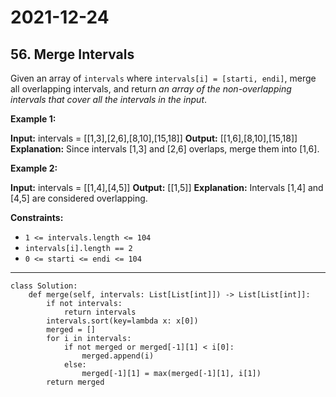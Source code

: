 # 2021-12-24

## 56. Merge Intervals

Given an array of `intervals` where `intervals[i] = [starti, endi]`, merge all overlapping intervals, and return _an array of the non-overlapping intervals that cover all the intervals in the input_.

**Example 1:**

**Input:** intervals = \[\[1,3\],\[2,6\],\[8,10\],\[15,18\]\]
**Output:** \[\[1,6\],\[8,10\],\[15,18\]\]
**Explanation:** Since intervals \[1,3\] and \[2,6\] overlaps, merge them into \[1,6\].

**Example 2:**

**Input:** intervals = \[\[1,4\],\[4,5\]\]
**Output:** \[\[1,5\]\]
**Explanation:** Intervals \[1,4\] and \[4,5\] are considered overlapping.

**Constraints:**

- `1 <= intervals.length <= 104`
- `intervals[i].length == 2`
- `0 <= starti <= endi <= 104`

---

```py3
class Solution:
    def merge(self, intervals: List[List[int]]) -> List[List[int]]:
        if not intervals:
            return intervals
        intervals.sort(key=lambda x: x[0])
        merged = []
        for i in intervals:
            if not merged or merged[-1][1] < i[0]:
                merged.append(i)
            else:
                merged[-1][1] = max(merged[-1][1], i[1])
        return merged
```
